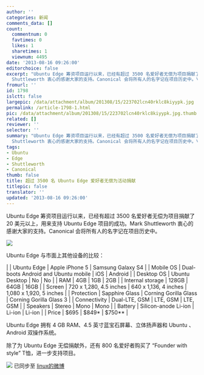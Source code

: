 ```yaml
---
author: ''
categories: 新闻
comments_data: []
count:
  commentnum: 0
  favtimes: 0
  likes: 1
  sharetimes: 1
  viewnum: 4495
date: '2013-08-16 09:26:00'
editorchoice: false
excerpt: "Ubuntu Edge 筹资项目运行以来，已经有超过 3500 名爱好者无偿为项目捐献了 20 美元以上，用来支持 Ubuntu Edge 项目的成功。Mark
  Shuttleworth 衷心的感谢大家的支持。Canonical 会将所有人的名字记在项目历史中。\r\n ..."
fromurl: ''
id: 1798
islctt: false
largepic: /data/attachment/album/201308/15/223702lcn40rklc8kiyypk.jpg
permalink: /article-1798-1.html
pic: /data/attachment/album/201308/15/223702lcn40rklc8kiyypk.jpg.thumb.jpg
related: []
reviewer: ''
selector: ''
summary: "Ubuntu Edge 筹资项目运行以来，已经有超过 3500 名爱好者无偿为项目捐献了 20 美元以上，用来支持 Ubuntu Edge 项目的成功。Mark
  Shuttleworth 衷心的感谢大家的支持。Canonical 会将所有人的名字记在项目历史中。\r\n ..."
tags:
- Ubuntu
- Edge
- Shuttleworth
- Canonical
thumb: false
title: 超过 3500 名 Ubuntu Edge 爱好者无偿为活动捐献
titlepic: false
translator: ''
updated: '2013-08-16 09:26:00'
---
```


Ubuntu Edge 筹资项目运行以来，已经有超过 3500 名爱好者无偿为项目捐献了 20 美元以上，用来支持 Ubuntu Edge 项目的成功。Mark Shuttleworth 衷心的感谢大家的支持。Canonical 会将所有人的名字记在项目历史中。


![](/data/attachment/album/201308/15/223702lcn40rklc8kiyypk.jpg)


Ubuntu Edge 与市面上其他设备的比较：




|  | Ubuntu Edge | Apple iPhone 5 | Samsung Galaxy S4 |
| Mobile OS | Dual-boots Android and Ubuntu mobile | iOS | Android |
| Desktop OS | Ubuntu Desktop | No | No |
| RAM | 4GB | 1GB | 2GB |
| Internal storage | 128GB | 64GB | 16GB |
| Screen | 720 x 1,280, 4.5 inches | 640 x 1,136, 4 inches | 1,080 x 1,920, 5 inches |
| Protection | Sapphire Glass | Corning Gorilla Glass | Corning Gorilla Glass 3 |
| Connectivity | Dual-LTE, GSM | LTE, GSM | LTE, GSM |
| Speakers | Stereo | Mono | Mono |
| Battery | Silicon-anode Li-ion | Li-ion | Li-ion |
| Price | $695 | $849\* | $750\*\* |


Ubuntu Edge 拥有 4 GB RAM、4.5 英寸蓝宝石屏幕、立体扬声器和 Ubuntu 、Android 双操作系统。


除了为 Ubuntu Edge 无偿捐献外，还有 800 名爱好者购买了 “Founder with style” T恤，进一步支持项目。


![](https://img.linux.net.cn/xwb/images/bgimg/icon_logo.png) 已同步至 [linux的微博](http://weibo.com/1772191555/A4YmnETXy)